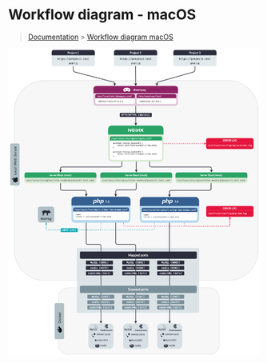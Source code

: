 # Workflow diagram - macOS

> [Documentation](./../../readme.md) > [Workflow diagram macOS](./workflow.md)


![Workflow_macOS](./../../assets/workflow.png)
